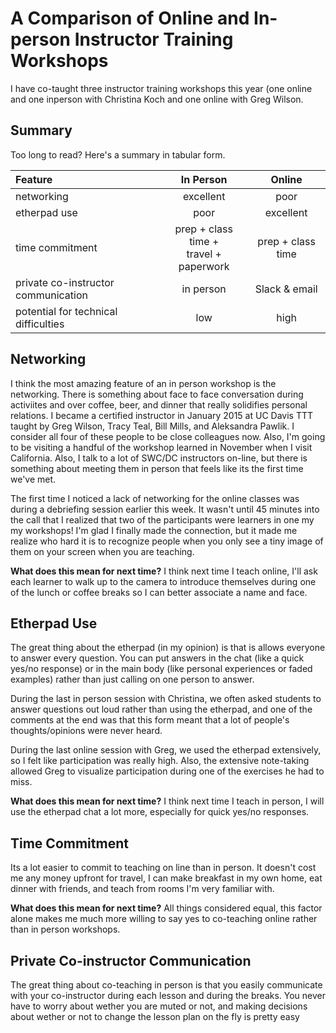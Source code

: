 # A Comparison of Online and In-person Instructor Training Workshops

I have co-taught three instructor training workshops this year (one online and one inperson with Christina Koch and one online with Greg Wilson. 

## Summary
Too long to read? Here's a summary in tabular form. 

| Feature | In Person | Online |
| :--- | :---: | :---: |  
networking | excellent | poor | 
etherpad use | poor | excellent |
time commitment | prep + class time + <br> travel + paperwork | prep + class time | 
private co-instructor communication | in person | Slack & email |
potential for technical difficulties | low | high |

## Networking 
I think the most amazing feature of an in person workshop is the networking. There is something about face to face conversation during activiites and over coffee, beer, and  dinner that really solidifies personal relations. I became a certified instructor in January 2015 at UC Davis TTT taught by Greg Wilson, Tracy Teal, Bill Mills, and Aleksandra Pawlik. I consider all four of these people to be close colleagues now. Also, I'm going to be visiting a handful of the workshop learned in November when I visit California. Also, I talk to a lot of SWC/DC instructors on-line, but there is something about meeting them in person that feels like its the first time we've met. 

The first time I noticed a lack of networking for the online classes was during a debriefing session earlier this week. It wasn't until 45 minutes into the call that I realized that two of the participants were learners in one my my workshops! I'm glad I finally made the connection, but it made me realize who hard it is to recognize people when you only see a tiny image of them on your screen when you are teaching. 

**What does this mean for next time?** I think next time I teach online, I'll ask each learner to walk up to the camera to introduce themselves during one of the lunch or coffee breaks so I can better associate a name and face. 

## Etherpad Use
The great thing about the etherpad (in my opinion) is that is allows everyone to answer every question. You can put answers in the chat (like a quick yes/no response) or in the main body (like personal experiences or faded examples) rather than just calling on one person to answer. 

During the last in person session with Christina, we often asked students to answer questions out loud rather than using the etherpad, and one of the comments at the end was that this form meant that a lot of people's thoughts/opinions were never heard. 

During the last online session with Greg, we used the etherpad extensively, so I felt like participation was really high. Also, the extensive note-taking allowed Greg to visualize participation during one of the exercises he had to miss. 

**What does this mean for next time?** I think next time I teach in person, I will use the etherpad chat a lot more, especially for quick yes/no responses.

## Time Commitment
Its a lot easier to commit to teaching on line than in person. It doesn't cost me any money upfront for travel, I can make breakfast in my own home, eat dinner with friends, and teach from rooms I'm very familiar with. 

**What does this mean for next time?** All things considered equal, this factor alone makes me much more willing to say yes to co-teaching online rather than in person workshops. 

## Private Co-instructor Communication
The great thing about co-teaching in person is that you easily communicate with your co-instructor during each lesson and during the breaks. You never have to worry about wether you are muted or not, and making decisions about wether or not to change the lesson plan on the fly is pretty easy 


